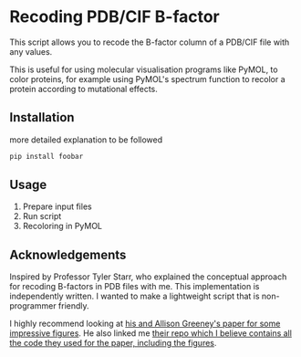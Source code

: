 # Recoding PDB/CIF B-factor

This script allows you to recode the B-factor column of a PDB/CIF file with any values.

This is useful for using molecular visualisation programs like PyMOL, to color proteins, for example using PyMOL's spectrum function to recolor a protein according to mutational effects.

## Installation

more detailed explanation to be followed

```bash
pip install foobar
```

## Usage
1. Prepare input files
2. Run script
3. Recoloring in PyMOL

## Acknowledgements
Inspired by Professor Tyler Starr, who explained the conceptual approach for recoding B-factors in PDB files with me. This implementation is independently written. I wanted to make a lightweight script that is non-programmer friendly.

I highly recommend looking at [his and Allison Greeney's paper for some impressive figures](https://doi.org/10.1016/j.cell.2020.08.012). He also linked me [their repo which I believe contains all the code they used for the paper, including the figures](https://github.com/jbloomlab/SARS-CoV-2-RBD_DMS/blob/master/results/summary/structure_function.md). 